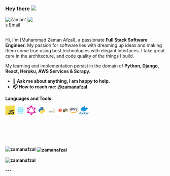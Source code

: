 ### Hey there <img src="https://media.giphy.com/media/hvRJCLFzcasrR4ia7z/giphy.gif" width="25px">

<a href="mailto:zamanafzal@gmail.com">
  <img align="left" alt="Zaman's Email" width="70px" src="https://img.shields.io/badge/Gmail-EA4335?style=for-the-badge&logo=Gmail&logoColor=white" />
</a>

![](https://visitor-badge.glitch.me/badge?page_id=zamanafzal)

<br/>

<!-- ![](https://github.com/AliHaidry/AliHaidry/blob/master/header.png) -->

Hi, I'm [Muhammad Zaman Afzal], a passionate <b>Full Stack Software Engineer.</b> My passion for software lies with dreaming up ideas and making them come true using best technologies with elegant interfaces. I take great care in the architecture, and code quality of the things I build.

My learning and implementation persist in the domain of <strong>Python<strong>, <strong>Django<strong>, <strong>React<strong>, <strong>Heroku, AWS Services<strong> & <strong>Scrapy<strong>.

<!-- <img align="right" alt="GIF" src="https://github.com/AliHaidry/AliHaidry/blob/master/code.gif?raw=true" width="500" height="300" /> -->

- 💬 Ask me about anything, I am happy to help.
- 📫 How to reach me: [@zamanafzal](https://www.linkedin.com/in/zaman-afzal/).

**Languages and Tools:**  

<code><img height="30" src="https://raw.githubusercontent.com/github/explore/80688e429a7d4ef2fca1e82350fe8e3517d3494d/topics/javascript/javascript.png"></code>
<code><img height="30" src="https://raw.githubusercontent.com/github/explore/80688e429a7d4ef2fca1e82350fe8e3517d3494d/topics/react/react.png"></code>
<code><img height="30" src="https://raw.githubusercontent.com/github/explore/5c058a388828bb5fde0bcafd4bc867b5bb3f26f3/topics/graphql/graphql.png"></code>
<code><img height="30" src="https://raw.githubusercontent.com/github/explore/80688e429a7d4ef2fca1e82350fe8e3517d3494d/topics/python/python.png"></code>
<code><img height="30" src="https://raw.githubusercontent.com/github/explore/80688e429a7d4ef2fca1e82350fe8e3517d3494d/topics/mysql/mysql.png"></code>
<code><img height="30" src="https://raw.githubusercontent.com/github/explore/80688e429a7d4ef2fca1e82350fe8e3517d3494d/topics/git/git.png"></code>
<code><img height="30" src="https://raw.githubusercontent.com/github/explore/80688e429a7d4ef2fca1e82350fe8e3517d3494d/topics/aws/aws.png"></code>
<code><img height="30" src="https://raw.githubusercontent.com/github/explore/80688e429a7d4ef2fca1e82350fe8e3517d3494d/topics/docker/docker.png"></code>

<br/>
<br>
<br>
<br>
<p><img align="left" src="https://github-readme-stats.vercel.app/api/top-langs?username=zamanafzal&show_icons=true&locale=en&layout=compact" alt="zamanafzal" /></p>

<p>&nbsp;<img align="center" src="https://github-readme-stats.vercel.app/api?username=zamanafzal&show_icons=true&locale=en" alt="zamanafzal" /></p>

<p><img align="center" src="https://github-readme-streak-stats.herokuapp.com/?user=zamanafzal&" alt="zamanafzal" /></p>
---
